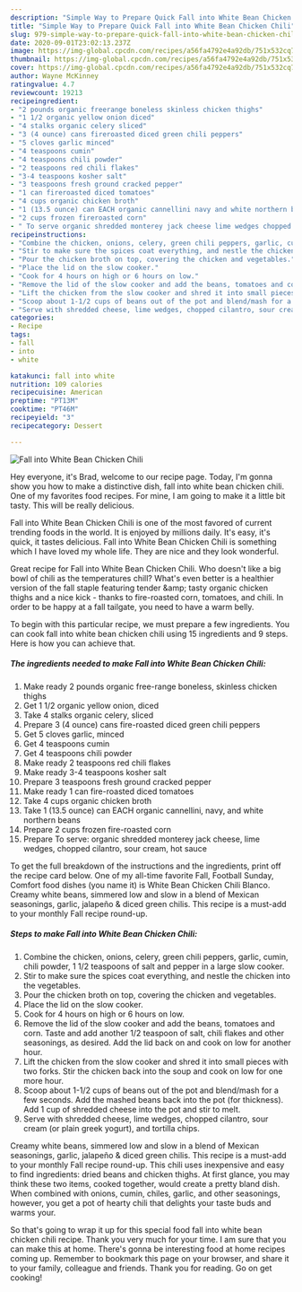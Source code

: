 ```yaml
---
description: "Simple Way to Prepare Quick Fall into White Bean Chicken Chili"
title: "Simple Way to Prepare Quick Fall into White Bean Chicken Chili"
slug: 979-simple-way-to-prepare-quick-fall-into-white-bean-chicken-chili
date: 2020-09-01T23:02:13.237Z
image: https://img-global.cpcdn.com/recipes/a56fa4792e4a92db/751x532cq70/fall-into-white-bean-chicken-chili-recipe-main-photo.jpg
thumbnail: https://img-global.cpcdn.com/recipes/a56fa4792e4a92db/751x532cq70/fall-into-white-bean-chicken-chili-recipe-main-photo.jpg
cover: https://img-global.cpcdn.com/recipes/a56fa4792e4a92db/751x532cq70/fall-into-white-bean-chicken-chili-recipe-main-photo.jpg
author: Wayne McKinney
ratingvalue: 4.7
reviewcount: 19213
recipeingredient:
- "2 pounds organic freerange boneless skinless chicken thighs"
- "1 1/2 organic yellow onion diced"
- "4 stalks organic celery sliced"
- "3 (4 ounce) cans fireroasted diced green chili peppers"
- "5 cloves garlic minced"
- "4 teaspoons cumin"
- "4 teaspoons chili powder"
- "2 teaspoons red chili flakes"
- "3-4 teaspoons kosher salt"
- "3 teaspoons fresh ground cracked pepper"
- "1 can fireroasted diced tomatoes"
- "4 cups organic chicken broth"
- "1 (13.5 ounce) can EACH organic cannellini navy and white northern beans"
- "2 cups frozen fireroasted corn"
- " To serve organic shredded monterey jack cheese lime wedges chopped cilantro sour cream hot sauce"
recipeinstructions:
- "Combine the chicken, onions, celery, green chili peppers, garlic, cumin, chili powder, 1 1/2 teaspoons of salt and pepper in a large slow cooker."
- "Stir to make sure the spices coat everything, and nestle the chicken into the vegetables."
- "Pour the chicken broth on top, covering the chicken and vegetables."
- "Place the lid on the slow cooker."
- "Cook for 4 hours on high or 6 hours on low."
- "Remove the lid of the slow cooker and add the beans, tomatoes and corn. Taste and add another 1/2 teaspoon of salt, chili flakes and other seasonings, as desired. Add the lid back on and cook on low for another hour."
- "Lift the chicken from the slow cooker and shred it into small pieces with two forks. Stir the chicken back into the soup and cook on low for one more hour."
- "Scoop about 1-1/2 cups of beans out of the pot and blend/mash for a few seconds. Add the mashed beans back into the pot (for thickness). Add 1 cup of shredded cheese into the pot and stir to melt."
- "Serve with shredded cheese, lime wedges, chopped cilantro, sour cream (or plain greek yogurt), and tortilla chips."
categories:
- Recipe
tags:
- fall
- into
- white

katakunci: fall into white 
nutrition: 109 calories
recipecuisine: American
preptime: "PT13M"
cooktime: "PT46M"
recipeyield: "3"
recipecategory: Dessert

---
```



![Fall into White Bean Chicken Chili](https://img-global.cpcdn.com/recipes/a56fa4792e4a92db/751x532cq70/fall-into-white-bean-chicken-chili-recipe-main-photo.jpg)

Hey everyone, it's Brad, welcome to our recipe page. Today, I'm gonna show you how to make a distinctive dish, fall into white bean chicken chili. One of my favorites food recipes. For mine, I am going to make it a little bit tasty. This will be really delicious.

Fall into White Bean Chicken Chili is one of the most favored of current trending foods in the world. It is enjoyed by millions daily. It's easy, it's quick, it tastes delicious. Fall into White Bean Chicken Chili is something which I have loved my whole life. They are nice and they look wonderful.

Great recipe for Fall into White Bean Chicken Chili. Who doesn&#39;t like a big bowl of chili as the temperatures chill? What&#39;s even better is a healthier version of the fall staple featuring tender &amp;amp; tasty organic chicken thighs and a nice kick - thanks to fire-roasted corn, tomatoes, and chili. In order to be happy at a fall tailgate, you need to have a warm belly.


To begin with this particular recipe, we must prepare a few ingredients. You can cook fall into white bean chicken chili using 15 ingredients and 9 steps. Here is how you can achieve that.

<!--inarticleads1-->

##### The ingredients needed to make Fall into White Bean Chicken Chili:

1. Make ready 2 pounds organic free-range boneless, skinless chicken thighs
1. Get 1 1/2 organic yellow onion, diced
1. Take 4 stalks organic celery, sliced
1. Prepare 3 (4 ounce) cans fire-roasted diced green chili peppers
1. Get 5 cloves garlic, minced
1. Get 4 teaspoons cumin
1. Get 4 teaspoons chili powder
1. Make ready 2 teaspoons red chili flakes
1. Make ready 3-4 teaspoons kosher salt
1. Prepare 3 teaspoons fresh ground cracked pepper
1. Make ready 1 can fire-roasted diced tomatoes
1. Take 4 cups organic chicken broth
1. Take 1 (13.5 ounce) can EACH organic cannellini, navy, and white northern beans
1. Prepare 2 cups frozen fire-roasted corn
1. Prepare  To serve: organic shredded monterey jack cheese, lime wedges, chopped cilantro, sour cream, hot sauce


To get the full breakdown of the instructions and the ingredients, print off the recipe card below. One of my all-time favorite Fall, Football Sunday, Comfort food dishes (you name it) is White Bean Chicken Chili Blanco. Creamy white beans, simmered low and slow in a blend of Mexican seasonings, garlic, jalapeño &amp; diced green chilis. This recipe is a must-add to your monthly Fall recipe round-up. 

<!--inarticleads2-->

##### Steps to make Fall into White Bean Chicken Chili:

1. Combine the chicken, onions, celery, green chili peppers, garlic, cumin, chili powder, 1 1/2 teaspoons of salt and pepper in a large slow cooker.
1. Stir to make sure the spices coat everything, and nestle the chicken into the vegetables.
1. Pour the chicken broth on top, covering the chicken and vegetables.
1. Place the lid on the slow cooker.
1. Cook for 4 hours on high or 6 hours on low.
1. Remove the lid of the slow cooker and add the beans, tomatoes and corn. Taste and add another 1/2 teaspoon of salt, chili flakes and other seasonings, as desired. Add the lid back on and cook on low for another hour.
1. Lift the chicken from the slow cooker and shred it into small pieces with two forks. Stir the chicken back into the soup and cook on low for one more hour.
1. Scoop about 1-1/2 cups of beans out of the pot and blend/mash for a few seconds. Add the mashed beans back into the pot (for thickness). Add 1 cup of shredded cheese into the pot and stir to melt.
1. Serve with shredded cheese, lime wedges, chopped cilantro, sour cream (or plain greek yogurt), and tortilla chips.


Creamy white beans, simmered low and slow in a blend of Mexican seasonings, garlic, jalapeño &amp; diced green chilis. This recipe is a must-add to your monthly Fall recipe round-up. This chili uses inexpensive and easy to find ingredients: dried beans and chicken thighs. At first glance, you may think these two items, cooked together, would create a pretty bland dish. When combined with onions, cumin, chiles, garlic, and other seasonings, however, you get a pot of hearty chili that delights your taste buds and warms your. 

So that's going to wrap it up for this special food fall into white bean chicken chili recipe. Thank you very much for your time. I am sure that you can make this at home. There's gonna be interesting food at home recipes coming up. Remember to bookmark this page on your browser, and share it to your family, colleague and friends. Thank you for reading. Go on get cooking!
